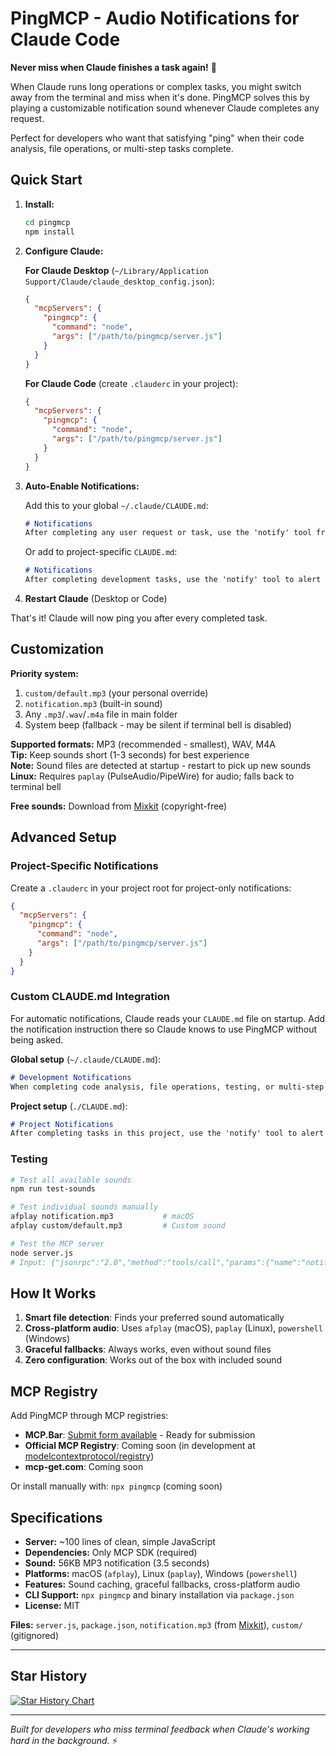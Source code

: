 # PingMCP - Audio Notifications for Claude Code

**Never miss when Claude finishes a task again!** 🔔

When Claude runs long operations or complex tasks, you might switch away from the terminal and miss when it's done. PingMCP solves this by playing a customizable notification sound whenever Claude completes any request.

Perfect for developers who want that satisfying "ping" when their code analysis, file operations, or multi-step tasks complete.

## Quick Start

1. **Install:**
   ```bash
   cd pingmcp
   npm install
   ```

2. **Configure Claude:**
   
   **For Claude Desktop** (`~/Library/Application Support/Claude/claude_desktop_config.json`):
   ```json
   {
     "mcpServers": {
       "pingmcp": {
         "command": "node",
         "args": ["/path/to/pingmcp/server.js"]
       }
     }
   }
   ```

   **For Claude Code** (create `.clauderc` in your project):
   ```json
   {
     "mcpServers": {
       "pingmcp": {
         "command": "node",
         "args": ["/path/to/pingmcp/server.js"]
       }
     }
   }
   ```

3. **Auto-Enable Notifications:**
   
   Add this to your global `~/.claude/CLAUDE.md`:
   ```markdown
   # Notifications
   After completing any user request or task, use the 'notify' tool from the pingmcp server to alert the user that the response is complete.
   ```
   
   Or add to project-specific `CLAUDE.md`:
   ```markdown
   # Notifications  
   After completing development tasks, use the 'notify' tool to alert the user.
   ```

4. **Restart Claude** (Desktop or Code)

That's it! Claude will now ping you after every completed task.

## Customization

**Priority system:**
1. `custom/default.mp3` (your personal override)
2. `notification.mp3` (built-in sound)  
3. Any `.mp3`/`.wav`/`.m4a` file in main folder
4. System beep (fallback - may be silent if terminal bell is disabled)

**Supported formats:** MP3 (recommended - smallest), WAV, M4A  
**Tip:** Keep sounds short (1-3 seconds) for best experience  
**Note:** Sound files are detected at startup - restart to pick up new sounds  
**Linux:** Requires `paplay` (PulseAudio/PipeWire) for audio; falls back to terminal bell

**Free sounds:** Download from [Mixkit](https://mixkit.co/free-sound-effects/notification/) (copyright-free)

## Advanced Setup

### Project-Specific Notifications
Create a `.clauderc` in your project root for project-only notifications:
```json
{
  "mcpServers": {
    "pingmcp": {
      "command": "node", 
      "args": ["/path/to/pingmcp/server.js"]
    }
  }
}
```

### Custom CLAUDE.md Integration
For automatic notifications, Claude reads your `CLAUDE.md` file on startup. Add the notification instruction there so Claude knows to use PingMCP without being asked.

**Global setup** (`~/.claude/CLAUDE.md`):
```markdown
# Development Notifications
When completing code analysis, file operations, testing, or multi-step development tasks, use the 'notify' tool to alert the user.
```

**Project setup** (`./CLAUDE.md`):
```markdown  
# Project Notifications
After completing tasks in this project, use the 'notify' tool to alert the user that work is ready for review.
```

### Testing

```bash
# Test all available sounds
npm run test-sounds

# Test individual sounds manually
afplay notification.mp3           # macOS
afplay custom/default.mp3         # Custom sound

# Test the MCP server
node server.js
# Input: {"jsonrpc":"2.0","method":"tools/call","params":{"name":"notify"},"id":1}
```

## How It Works

1. **Smart file detection**: Finds your preferred sound automatically
2. **Cross-platform audio**: Uses `afplay` (macOS), `paplay` (Linux), `powershell` (Windows)
3. **Graceful fallbacks**: Always works, even without sound files
4. **Zero configuration**: Works out of the box with included sound

## MCP Registry

Add PingMCP through MCP registries:

- **MCP.Bar**: [Submit form available](https://mcp.bar/submit) - Ready for submission
- **Official MCP Registry**: Coming soon (in development at [modelcontextprotocol/registry](https://github.com/modelcontextprotocol/registry))
- **mcp-get.com**: Coming soon

Or install manually with: `npx pingmcp` (coming soon)

## Specifications

- **Server:** ~100 lines of clean, simple JavaScript
- **Dependencies:** Only MCP SDK (required)
- **Sound:** 56KB MP3 notification (3.5 seconds)
- **Platforms:** macOS (`afplay`), Linux (`paplay`), Windows (`powershell`)
- **Features:** Sound caching, graceful fallbacks, cross-platform audio
- **CLI Support:** `npx pingmcp` and binary installation via `package.json`
- **License:** MIT

**Files:** `server.js`, `package.json`, `notification.mp3` (from [Mixkit](https://mixkit.co)), `custom/` (gitignored)

---

## Star History

<a href="https://star-history.com/#humanwritten/pingmcp&Date">
 <picture>
   <source media="(prefers-color-scheme: dark)" srcset="https://api.star-history.com/svg?repos=humanwritten/pingmcp&type=Date&theme=dark" />
   <img alt="Star History Chart" src="https://api.star-history.com/svg?repos=humanwritten/pingmcp&type=Date" />
 </picture>
</a>

---

*Built for developers who miss terminal feedback when Claude's working hard in the background.* ⚡